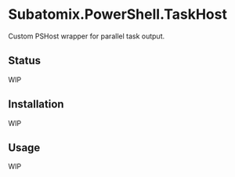 # Subatomix.PowerShell.TaskHost

Custom PSHost wrapper for parallel task output.

## Status

WIP

## Installation

WIP

## Usage

WIP
